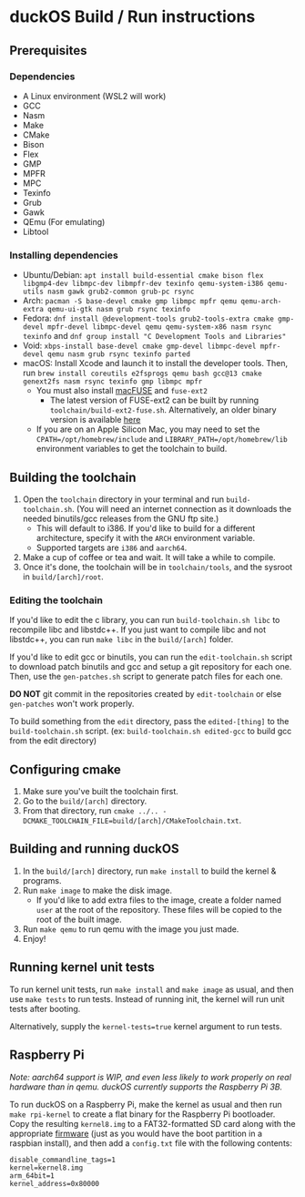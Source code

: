 # duckOS Build / Run instructions

## Prerequisites

### Dependencies
- A Linux environment (WSL2 will work)
- GCC
- Nasm
- Make
- CMake
- Bison
- Flex
- GMP
- MPFR
- MPC
- Texinfo
- Grub
- Gawk
- QEmu (For emulating)
- Libtool

### Installing dependencies
- Ubuntu/Debian: `apt install build-essential cmake bison flex libgmp4-dev libmpc-dev libmpfr-dev texinfo qemu-system-i386 qemu-utils nasm gawk grub2-common grub-pc rsync`
- Arch: `pacman -S base-devel cmake gmp libmpc mpfr qemu qemu-arch-extra qemu-ui-gtk nasm grub rsync texinfo`
- Fedora: `dnf install @development-tools grub2-tools-extra cmake gmp-devel mpfr-devel libmpc-devel qemu qemu-system-x86 nasm rsync texinfo` and `dnf group install "C Development Tools and Libraries"`
- Void: `xbps-install base-devel cmake gmp-devel libmpc-devel mpfr-devel qemu nasm grub rsync texinfo parted`
- macOS: Install Xcode and launch it to install the developer tools. Then, run `brew install coreutils e2fsprogs qemu bash gcc@13 cmake genext2fs nasm rsync texinfo gmp libmpc mpfr`
  - You must also install [macFUSE](https://osxfuse.github.io) and `fuse-ext2`
    - The latest version of FUSE-ext2 can be built by running `toolchain/build-ext2-fuse.sh`. Alternatively, an older binary version is available [here](https://github.com/gpz500/fuse-ext2/releases)
  - If you are on an Apple Silicon Mac, you may need to set the `CPATH=/opt/homebrew/include` and `LIBRARY_PATH=/opt/homebrew/lib` environment variables to get the toolchain to build.

## Building the toolchain
1. Open the `toolchain` directory in your terminal and run `build-toolchain.sh`. (You will need an internet connection as it downloads the needed binutils/gcc releases from the GNU ftp site.)
   - This will default to i386. If you'd like to build for a different architecture, specify it with the `ARCH` environment variable.
   - Supported targets are `i386` and `aarch64`.
2. Make a cup of coffee or tea and wait. It will take a while to compile.
3. Once it's done, the toolchain will be in `toolchain/tools`, and the sysroot in `build/[arch]/root`.

### Editing the toolchain
If you'd like to edit the c library, you can run `build-toolchain.sh libc` to recompile libc and libstdc++. If you just want to compile libc and not libstdc++, you can run `make libc` in the `build/[arch]` folder.

If you'd like to edit gcc or binutils, you can run the `edit-toolchain.sh` script to download patch binutils and gcc and setup a git repository for each one. Then, use the `gen-patches.sh` script to generate patch files for each one.

**DO NOT** git commit in the repositories created by `edit-toolchain` or else `gen-patches` won't work properly.

To build something from the `edit` directory, pass the `edited-[thing]` to the `build-toolchain.sh` script. (ex: `build-toolchain.sh edited-gcc` to build gcc from the edit directory)

## Configuring cmake
1. Make sure you've built the toolchain first.
2. Go to the `build/[arch]` directory.
3. From that directory, run `cmake ../.. -DCMAKE_TOOLCHAIN_FILE=build/[arch]/CMakeToolchain.txt`.

## Building and running duckOS
1. In the `build/[arch]` directory, run `make install` to build the kernel & programs.
2. Run `make image` to make the disk image.
    - If you'd like to add extra files to the image, create a folder named `user` at the root of the repository. These files will be copied to the root of the built image.
4. Run `make qemu` to run qemu with the image you just made.
5. Enjoy!

## Running kernel unit tests
To run kernel unit tests, run `make install` and `make image` as usual, and then use `make tests` to run tests. Instead of running init, the kernel will run unit tests after booting.

Alternatively, supply the `kernel-tests=true` kernel argument to run tests.

## Raspberry Pi
*Note: aarch64 support is WIP, and even less likely to work properly on real hardware than in qemu. duckOS currently supports the Raspberry Pi 3B.*

To run duckOS on a Raspberry Pi, make the kernel as usual and then run `make rpi-kernel` to create a flat binary for the Raspberry Pi bootloader. Copy the resulting `kernel8.img` to a FAT32-formatted SD card along with the appropriate [firmware](https://github.com/raspberrypi/firmware) (just as you would have the boot partition in a raspbian install), and then add a `config.txt` file with the following contents:

```
disable_commandline_tags=1
kernel=kernel8.img
arm_64bit=1
kernel_address=0x80000
```
